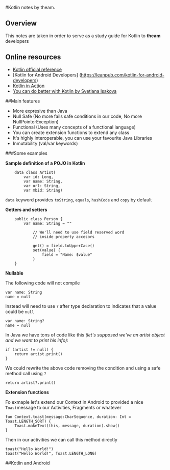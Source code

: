 #Kotlin notes by theam.

## Overview

This notes are taken in order to serve as a study guide for Kotlin to **theam** developers


## Online resources

* [Kotlin official reference](https://kotlinlang.org/docs/reference/)
* [Kotlin for Android Developers] (https://leanpub.com/kotlin-for-android-developers)
* [Kotlin in Action](https://www.manning.com/books/kotlin-in-action)
* [You can do better with Kotlin by Svetlana Isakova
](https://www.youtube.com/watch?v=bVuhlusXdZ4)

##Main features

* More expresive than Java
* Null Safe (No more fails safe conditions in our code, No more NullPointerException)
* Functional (Uses many concepts of a functional language)
* You can create extension functions to extend any class
* It's highly interoperable, you can use your favourite Java Libraries
* Inmutability (val/var keywords)


###Some examples

**Sample definition of a POJO in Kotlin**

```
	data class Artist(
		var id: Long, 
		var name: String,
		var url: String, 
		var mbid: String) 	
```

`data` keyword provides `toString`, `equals`, `hashCode` and `copy` by default

**Getters and setters**


```
	public class Person {
		var name: String = ""
		
			// We'll need to use field reserved word
			// inside property accesors
		
			get() = field.toUpperCase()
			set(value) {
				field = "Name: $value"
			}
	}
```
**Nullable**

The following code will not compile

```
var name: String
name = null
```

Instead will need to use `?` after type declaration to indicates that a value could be `null`

```
var name: String?
name = null
```
In Java we have tons of code like this *(let's supposed we've an artist object and we want to print his info)*:

```
if (artist != null) {
	return artist.print()
}
```

We could rewrite the above code removing the condition and using a safe method call using `?`

```
return artist?.print()
```


**Extension functions**

Fo exmaple let's extend our Context in Android to provided a nice `Toast`message to our Activities, Fragments or whatever

```
fun Context.toast(message:CharSequence, duration: Int = Toast.LENGTH_SORT) {
	Toast.makeText(this, message, duration).show()
}
``` 

Then in our activities we can call this method directly

```
toast("Hello World!")
toast("Hello World!", Toast.LENGTH_LONG)
```


##Kotlin and Android

